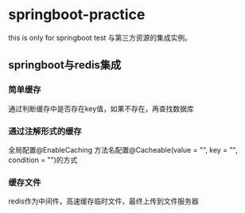 # springboot-practice
this is only for springboot test
与第三方资源的集成实例。
## springboot与redis集成
### 简单缓存
通过判断缓存中是否存在key值，如果不存在，再查找数据库
### 通过注解形式的缓存
全局配置@EnableCaching
方法名配置@Cacheable(value = "", key = "", condition = "")的方式
### 缓存文件
redis作为中间件，高速缓存临时文件，最终上传到文件服务器

